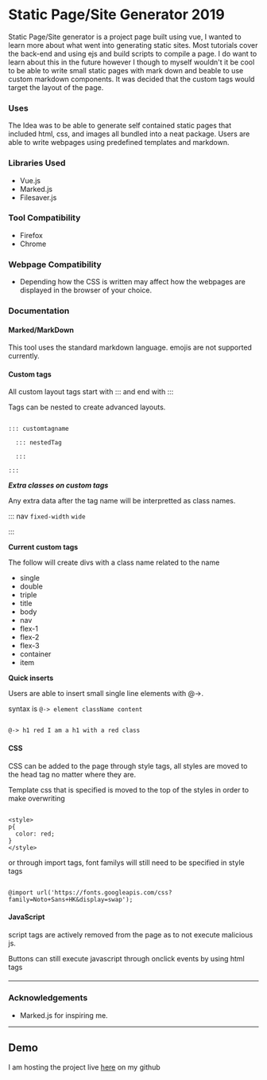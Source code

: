 # Static Page/Site Generator 2019

Static Page/Site generator is a project page built using vue, I wanted to learn more about what went into generating static sites.
Most tutorials cover the back-end and using ejs and build scripts to compile a page. I do want to learn about this in the future 
however I though to myself wouldn't it be cool to be able to write small static pages with mark down and beable to use custom markdown
components. It was decided that the custom tags would target the layout of the page.

### Uses

The Idea was to be able to generate self contained static pages that included html, css, and images all bundled into a neat package.
Users are able to write webpages using predefined templates and markdown. 

### Libraries Used
 - Vue.js
 - Marked.js
 - Filesaver.js

### Tool Compatibility
 - Firefox
 - Chrome

### Webpage Compatibility

- Depending how the CSS is written may affect how the webpages are displayed in the browser of your choice.


### Documentation

#### Marked/MarkDown

This tool uses the standard markdown language. emojis are not supported currently.

#### Custom tags

All custom layout tags start with ::: and end with :::

Tags can be nested to create advanced layouts.

```

::: customtagname

  ::: nestedTag

  :::

:::

```

***Extra classes on custom tags***

Any extra data after the tag name will be interpretted as class names.

::: nav `fixed-width` `wide`

:::


**Current custom tags**

The follow will create divs with a class name related to the name

- single 
- double
- triple
- title 
- body
- nav
- flex-1
- flex-2
- flex-3
- container
- item

**Quick inserts**

Users are able to insert small single line elements with @->.

syntax is `@-> element className content`

``` 

@-> h1 red I am a h1 with a red class 

```

#### CSS

CSS can be added to the page through style tags, all styles are moved to the head tag no matter where they are. 

Template css that is specified is moved to the top of the styles in order to make overwriting 

```

<style>
p{
  color: red;
}
</style>

```

or through import tags, font familys will still need to be specified in style tags

```

@import url('https://fonts.googleapis.com/css?family=Noto+Sans+HK&display=swap');

```

#### JavaScript

script tags are actively removed from the page as to not execute malicious js.

Buttons can still execute javascript through onclick events by using html tags

#### 


---


### Acknowledgements

- Marked.js for inspiring me.
 
 ---

## Demo

I am hosting the project live [here](https://stevendixondev.github.io/static_site_gen/) on my github

